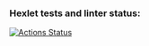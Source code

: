 ### Hexlet tests and linter status:
[![Actions Status](https://github.com/andrepopoff/devops-for-programmers-project-74/workflows/hexlet-check/badge.svg)](https://github.com/andrepopoff/devops-for-programmers-project-74/actions)